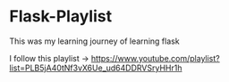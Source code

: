 # Flask-Playlist

This was my learning journey of learning flask

I follow this playlist -> <https://www.youtube.com/playlist?list=PLB5jA40tNf3vX6Ue_ud64DDRVSryHHr1h>
